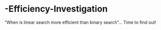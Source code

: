 # -Efficiency-Investigation
“When is linear search more efficient than binary search”... Time to find out!
